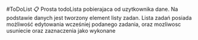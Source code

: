 #ToDoList 📋
Prosta todoLista pobierajaca od uzytkownika dane.
Na podstawie danych jest tworzony element listy zadan.
Lista zadań posiada możliwość edytowania wcześniej podanego zadania, oraz mozliwosc usuniecie oraz zaznaczenia jako wykonane
